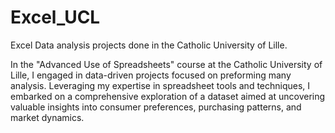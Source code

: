 # Excel_UCL
Excel Data analysis projects done in the Catholic University of Lille.

In the "Advanced Use of Spreadsheets" course at the Catholic University of Lille, I engaged in data-driven projects focused on preforming many analysis. Leveraging my expertise in spreadsheet tools and techniques, I embarked on a comprehensive exploration of a dataset aimed at uncovering valuable insights into consumer preferences, purchasing patterns, and market dynamics.
